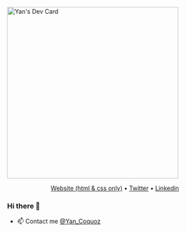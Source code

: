 <!-- ![cover](https://github.com/Yan-Coquoz/Yan-Coquoz/blob/master/img/IMG_20210406_152842.jpg)-->
<!-- tuto pour la devCard  https://daily.dev/blog/adding-the-daily-devcard-to-your-github-profile?utm_source=webapp&utm_medium=devcard&utm_campaign=devcardguide&utm_id=inapp -->
<a href="https://app.daily.dev/Dislok"><img src="https://api.daily.dev/devcards/017713812e394d3998717ac806a7f902.png?r=tvi" width="400" alt="Yan's Dev Card"/></a>
<p align="center">
  <a href="https://yan-coquoz.github.io/Mon_Portfolio/">Website (html & css only)</a> •
  <a href="https://twitter.com/Yan_Coquoz">Twitter</a> •
  <a href="https://www.linkedin.com/in/yan-coquoz-41081b194">Linkedin</a>
</p>

### Hi there 👋

<!--
**Yan-Coquoz/Yan-Coquoz** is a ✨ _special_ ✨ repository because its `README.md` (this file) appears on your GitHub profile.-->


* 📫 Contact me [@Yan_Coquoz](https://twitter.com/Yan_Coquoz)
